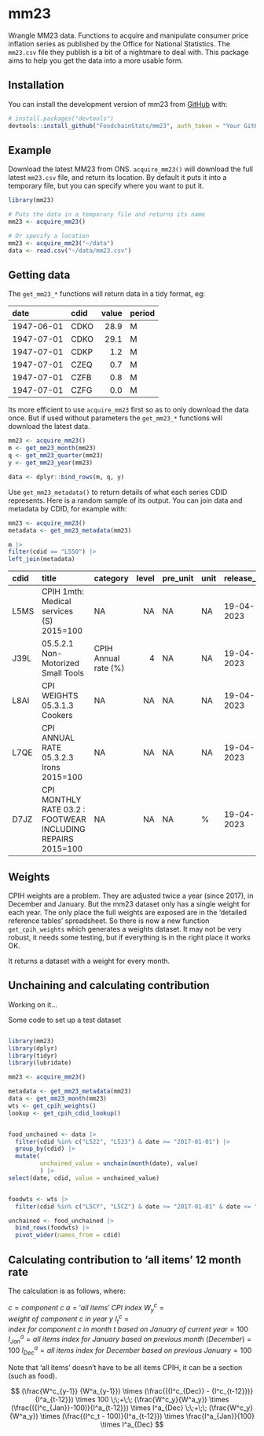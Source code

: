 
<!-- README.md is generated from README.Rmd. Please edit that file -->

# mm23

<!-- badges: start -->
<!-- badges: end -->

Wrangle MM23 data. Functions to acquire and manipulate consumer price
inflation series as published by the Office for National Statistics. The
`mm23.csv` file they publish is a bit of a nightmare to deal with. This
package aims to help you get the data into a more usable form.

## Installation

You can install the development version of mm23 from
[GitHub](https://github.com/) with:

``` r
# install.packages("devtools")
devtools::install_github("FoodchainStats/mm23", auth_token = "Your GitHub PAT")
```

## Example

Download the latest MM23 from ONS. `acquire_mm23()` will download the
full latest `mm23.csv` file, and return its location. By default it puts
it into a temporary file, but you can specify where you want to put it.

``` r
library(mm23)

# Puts the data in a temporary file and returns its name
mm23 <- acquire_mm23()

# Or specify a location
mm23 <- acquire_mm23("~/data")
data <- read.csv("~/data/mm23.csv")
```

## Getting data

The `get_mm23_*` functions will return data in a tidy format, eg:

| date       | cdid | value | period |
|:-----------|:-----|------:|:-------|
| 1947-06-01 | CDKO |  28.9 | M      |
| 1947-07-01 | CDKO |  29.1 | M      |
| 1947-07-01 | CDKP |   1.2 | M      |
| 1947-07-01 | CZEQ |   0.7 | M      |
| 1947-07-01 | CZFB |   0.8 | M      |
| 1947-07-01 | CZFG |   0.0 | M      |

Its more efficient to use `acquire_mm23` first so as to only download
the data once. But if used without parameters the `get_mm23_*` functions
will download the latest data.

``` r
mm23 <- acquire_mm23()
m <- get_mm23_month(mm23)
q <- get_mm23_quarter(mm23)
y <- get_mm23_year(mm23)

data <- dplyr::bind_rows(m, q, y)
```

Use `get_mm23_metadata()` to return details of what each series CDID
represents. Here is a random sample of its output. You can join data and
metadata by CDID, for example with:

``` r
mm23 <- acquire_mm23()
metadata <- get_mm23_metadata(mm23)

m |>
filter(cdid == "L55O") |>
left_join(metadata)
```

| cdid | title                                                       | category             | level | pre_unit | unit | release_date | next_release | important_notes |
|:-----|:------------------------------------------------------------|:---------------------|------:|:---------|:-----|:-------------|:-------------|:----------------|
| L5MS | CPIH 1mth: Medical services (S) 2015=100                    | NA                   |    NA | NA       | NA   | 19-04-2023   | 24 May 2023  | NA              |
| J39L | 05.5.2.1 Non-Motorized Small Tools                          | CPIH Annual rate (%) |     4 | NA       | NA   | 19-04-2023   | 24 May 2023  | NA              |
| L8AI | CPI WEIGHTS 05.3.1.3 Cookers                                | NA                   |    NA | NA       | NA   | 19-04-2023   | 24 May 2023  | NA              |
| L7QE | CPI ANNUAL RATE 05.3.2.3 Irons 2015=100                     | NA                   |    NA | NA       | NA   | 19-04-2023   | 24 May 2023  | NA              |
| D7JZ | CPI MONTHLY RATE 03.2 : FOOTWEAR INCLUDING REPAIRS 2015=100 | NA                   |    NA | NA       | %    | 19-04-2023   | 24 May 2023  | NA              |

## Weights

CPIH weights are a problem. They are adjusted twice a year (since 2017),
in December and January. But the mm23 dataset only has a single weight
for each year. The only place the full weights are exposed are in the
‘detailed reference tables’ spreadsheet. So there is now a new function
`get_cpih_weights` which generates a weights dataset. It may not be very
robust, it needs some testing, but if everything is in the right place
it works OK.

It returns a dataset with a weight for every month.

## Unchaining and calculating contribution

Working on it…

Some code to set up a test dataset

``` r

library(mm23)
library(dplyr)
library(tidyr)
library(lubridate)

mm23 <- acquire_mm23()

metadata <- get_mm23_metadata(mm23)
data <- get_mm23_month(mm23)
wts <- get_cpih_weights()
lookup <- get_cpih_cdid_lookup()


food_unchained <- data |> 
  filter(cdid %in% c("L522", "L523") & date >= "2017-01-01") |> 
  group_by(cdid) |> 
  mutate(
         unchained_value = unchain(month(date), value)
         ) |> 
select(date, cdid, value = unchained_value)


foodwts <- wts |> 
  filter(cdid %in% c("L5CY", "L5CZ") & date >= "2017-01-01" & date <= "2023-03-01") 

unchained <- food_unchained |> 
  bind_rows(foodwts) |> 
  pivot_wider(names_from = cdid)


```

## Calculating contribution to ‘all items’ 12 month rate

The calculation is as follows, where:

$c = component\ c$ $a = 'all\ items'\ CPI\ index$
$W^c_{y} = weight\ of\ component\ c\ in\ year\ y$
$I^c_t = index\ for\ component\ c\ in\ month\ t\ based\ on\ January\ of\ current\ year =100$
$I^a_{Jan} = all\ items\ index\ for\ January\ based\ on\ previous\ month\ (December) = 100$
$I^a_{Dec} = all\ items\ index\ for\ December\ based\ on\ previous\ January = 100$

Note that ‘all items’ doesn’t have to be all items CPIH, it can be a
section (such as food).

$$
(\frac{W^c_{y-1}} {W^a_{y-1}})
\times
(\frac{({I^c_{Dec}} - {I^c_{t-12}})}{I^a_{t-12}})
\times
100
\;\;+\;\;
(\frac{W^c_y}{W^a_y})
\times
(\frac{({I^c_{Jan}}-100)}{I^a_{t-12}})
\times
I^a_{Dec}
\;\;+\;\;
(\frac{W^c_y}{W^a_y})
\times
(\frac{(I^c_t - 100)}{I^a_{t-12}})
\times
\frac{I^a_{Jan}}{100}
\times
I^a_{Dec}
$$
